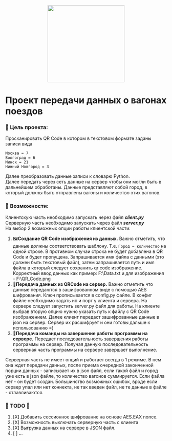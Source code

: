 <p align="center">
<img src="https://i.imgur.com/MfpKooW.png" width="240" alt=""/>
</p>

# Проект передачи данных о вагонах поездов

### 🎯 Цель проекта: 

Просканировать QR Code в котором в текстовом формате заданы
записи вида

```
Москва = 7
Волгоград = 6
Минск = 21
Нижний Новгород = 3
```

Далее преобразовать данные записи к словарю Python.\
Далее передать через сеть данные на сервер чтобы они могли быть в дальнейшем обработаны.
Данные представляют собой город, в который должны быть отправлены вагоны и количество этих вагонов.

### 🚅 Возможности:

Клиентскую часть необходимо запускать через файл _**client.py**_\
Серверную часть необходимо запускать через файл _**server.py**_\
На выбор 2 возможных опции работы клиентской части:

1) 🖼**Создание QR Code изображения из данных.** Важно отметить, что данные должны соответствовать шаблону.
   Т.е. `Город = количество` на одной строке. В противном случаи строка не будет добавлена в QR Code и будет пропущена.
   Запрашивается имя файла с данными (это должен быть текстовый файл), затем запрашивается путь и имя файла в который
   следует сохранить qr code изображение. Корректный ввод данных как пример: F:\Data.txt и 
   для изображения - F:\QR_Code.png
2) 📡**Передача данных из QRCode на сервер.** Важно отметить что данные передаются в зашифрованном виде с
   помощью AES шифрования. Ключ прописывается в config.py файле. В конфиг файле необходимо задать ип и порт у клиента и
   сервера. На сервере следует запустить server.py файл для работы. На клиенте выбрав вторую опцию нужно указать путь к
   файлу с QR Code изображением. Далее клиент передаст зашифрованные данные в json на сервер. Сервер их расшифрует и они
   готовы дальше к использованию =)
3) 🔧**Передача команды на завершение работы программы на сервере.** Передает последовательность завершения работы
   программы на сервер. Получая данную последовательность серверная часть программы на сервере завершает выполнение.

Серверная часть не имеет опций и работает всегда в 1 режиме.
В нем она ждет передачи данных, после приема очередной законченной порции данных - записывает их в json файл, если такой
файл и город уже есть в json файле, то количество вагонов суммируется. Если файла нет - он будет создан.
Большинство возможных ошибок, вроде если сервер упал или нет коннекта, не так введен файл, не те данные в файле -
отлавливаются.

### 🏅 TODO 🗿

1. [X] Добавить сессионное шифрование на основе AES.EAX nonce.
2. [X] Возможность выключать серверную часть с клиента
3. [X] Выгрузка данных на сервере в JSON файл.
4. [ ] ...
